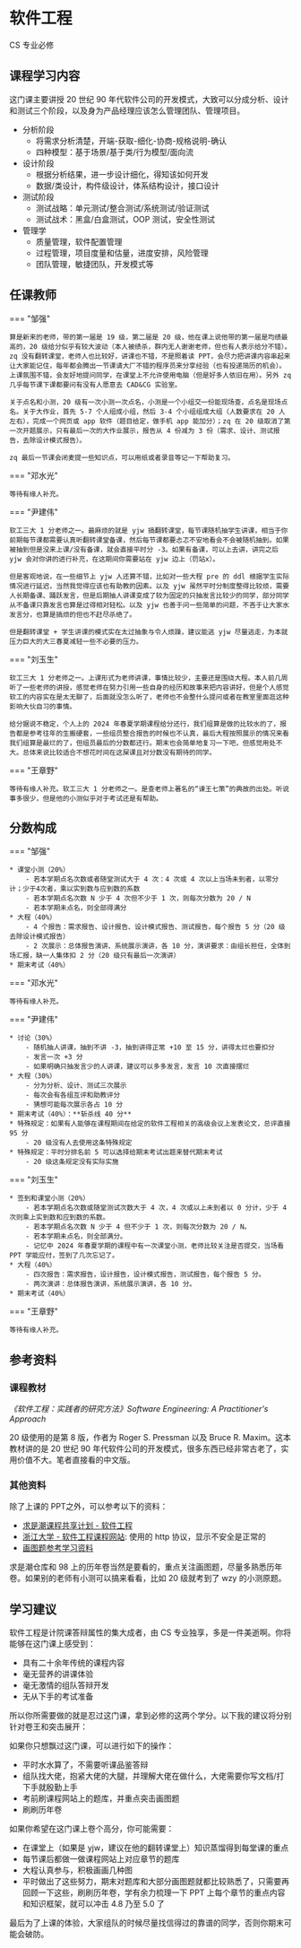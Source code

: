 # 软件工程

<div class="badges">
<span class="badge cs-badge">CS 专业必修</span>
</div>

## 课程学习内容

这门课主要讲授 20 世纪 90 年代软件公司的开发模式，大致可以分成分析、设计和测试三个阶段，以及身为产品经理应该怎么管理团队、管理项目。

* 分析阶段
    - 将需求分析清楚，开端-获取-细化-协商-规格说明-确认
    - 四种模型：基于场景/基于类/行为模型/面向流
* 设计阶段
    - 根据分析结果，进一步设计细化，得知该如何开发
    - 数据/类设计，构件级设计，体系结构设计，接口设计
* 测试阶段
    - 测试战略：单元测试/整合测试/系统测试/验证测试
    - 测试战术：黑盒/白盒测试，OOP 测试，安全性测试
* 管理学
    - 质量管理，软件配置管理
    - 过程管理，项目度量和估量，进度安排，风险管理
    - 团队管理，敏捷团队，开发模式等

## 任课教师

=== "邹强"

    算是新来的老师，带的第一届是 19 级，第二届是 20 级，他在课上说他带的第一届是均绩最高的，20 级给分似乎有较大波动（本人被绩杀，群内无人谢谢老师，但也有人表示给分不错）。zq 没有翻转课堂，老师人也比较好，讲课也不错，不是照着读 PPT，会尽力把讲课内容串起来让大家能记住，每年都会腾出一节课请大厂不错的程序员来分享经验（也有投递简历的机会）。上课氛围不错，会友好地提问同学，在课堂上不允许使用电脑（但是好多人依旧在用）。另外 zq 几乎每节课下课都要问有没有人愿意去 CAD&CG 实验室。

    关于点名和小测，20 级有一次小测一次点名，小测是一个小组交一份能现场查，点名是现场点名。关于大作业，首先 5-7 个人组成小组，然后 3-4 个小组组成大组（人数要求在 20 人左右），完成一个网页或 app 软件（题目给定，做手机 app 能加分）；zq 在 20 级取消了第一次开题展示，只有最后一次的大作业展示，报告从 4 份减为 3 份（需求、设计、测试报告，去除设计模式报告）。

    zq 最后一节课会闭麦提一些知识点，可以用纸或者录音等记一下帮助复习。

=== "邓水光"

    等待有缘人补充。

=== "尹建伟"

    软工三大 1 分老师之一。最麻烦的就是 yjw 搞翻转课堂，每节课随机抽学生讲课，相当于你前期每节课都需要认真听翻转课堂备课，然后每节课都要忐忑不安地看会不会被随机抽到。如果被抽到但是没来上课/没有备课，就会直接平时分 -3。如果有备课，可以上去讲，讲完之后 yjw 会对你讲的进行补充，在这期间你需要站在 yjw 边上（罚站x）。

    但是客观地说，在一些细节上 yjw 人还算不错，比如对一些大程 pre 的 ddl 根据学生实际情况进行延迟，当然我觉得应该也有助教的因素。以及 yjw 虽然平时分制度整得比较烦，需要人长期备课、踊跃发言，但是后期抽人讲课变成了较为固定的只抽发言比较少的同学，部分同学从不备课只靠发言也算是过得相对轻松。以及 yjw 也善于问一些简单的问题，不吝于让大家水发言分，也算是搞烦的但也不赶尽杀绝了。

    但是翻转课堂 + 学生讲课的模式实在太过抽象与令人烦躁，建议能逃 yjw 尽量逃走，为本就压力巨大的大三春夏减轻一些不必要的压力。

=== "刘玉生"

    软工三大 1 分老师之一。上课形式为老师讲课，事情比较少，主要还是围绕大程。本人前几周听了一些老师的讲授，感觉老师在努力引用一些自身的经历和故事来把内容讲好，但是个人感觉软工的内容实在是太无聊了，后面就没怎么听了，老师也不会整什么提问或者在教室里面逛这种影响大伙自习的事情。
    
    给分据说不稳定，个人上的 2024 年春夏学期课程给分还行，我们组算是做的比较水的了，报告都是参考往年的生搬硬套，一些组员整合报告的时候也不认真，最后大程按照展示的情况来看我们组算是最烂的了，但组员最后的分数都还行。期末也会简单地复习一下吧，但感觉用处不大。总体来说比较适合不想花时间在这屎课且对分数没有期待的同学。

=== "王章野"

    等待有缘人补充。软工三大 1 分老师之一。是查老师上著名的“谏王七策”的典故的出处。听说事多很少，但是他的小测似乎对于考试还是有帮助。

## 分数构成

=== "邹强"

    * 课堂小测（20%）
        - 若本学期点名次数或者随堂测试大于 4 次：4 次或 4 次以上当场未到者，以零分计；少于4次者，乘以实到数与应到数的系数
        - 若本学期点名次数 N 少于 4 次但不少于 1 次，则每次分数为 20 / N
        - 若本学期未点名，则全部得满分
    * 大程（40%）
        - 4 个报告：需求报告、设计报告、设计模式报告、测试报告，每个报告 5 分（20 级去除设计模式报告）
        - 2 次展示：总体报告演讲、系统展示演讲，各 10 分，演讲要求：由组长担任，全体到场汇报，缺一人集体扣 2 分（20 级只有最后一次演讲）
    * 期末考试（40%）

=== "邓水光"

    等待有缘人补充。

=== "尹建伟"

    * 讨论（30%）
        - 随机抽人讲课，抽到不讲 -3，抽到讲得正常 +10 至 15 分，讲得太烂也要扣分
        - 发言一次 +3 分
        - 如果明确只抽发言少的人讲课，建议可以多多发言，发言 10 次直接摆烂
    * 大程（30%）
        - 分为分析、设计、测试三次展示
        - 每次会有各组互评和助教评分
        - 猜想可能每次展示各占 10 分
    * 期末考试（40%）：**斩杀线 40 分**
    * 特殊规定：如果有人能够在课程期间在给定的软件工程相关的高级会议上发表论文，总评直接 95 分
        - 20 级没有人去使用这条特殊规定
    * 特殊规定：平时分排名前 5 可以选择给期末考试出题来替代期末考试
        - 20 级这条规定没有实际实施

=== "刘玉生"

    * 签到和课堂小测（20%）
        - 若本学期点名次数或随堂测试次数大于 4 次，4 次或以上未到者以 0 分计，少于 4 次则乘上实到数和应到数的系数。
        - 若本学期点名次数 N 少于 4 但不少于 1 次，则每次分数为 20 / N。
        - 若本学期未点名，则全部满分。
        - 记忆中 2024 年春夏学期的课程中有一次课堂小测，老师比较关注是否提交，当场看 PPT 学能应付，签到了几次忘记了。
    * 大程（40%）
        - 四次报告：需求报告，设计报告，设计模式报告，测试报告，每个报告 5 分。
        - 两次演讲：总体报告演讲，系统展示演讲，各 10 分。
    * 期末考试（40%）

=== "王章野"

    等待有缘人补充。
## 参考资料

### 课程教材

*《软件工程：实践者的研究方法》Software Engineering: A Practitioner's Approach*

20 级使用的是第 8 版，作者为 Roger S. Pressman 以及 Bruce R. Maxim。这本教材讲的是 20 世纪 90 年代软件公司的开发模式，很多东西已经非常古老了，实用价值不大。笔者直接看的中文版。

### 其他资料

除了上课的 PPT之外，可以参考以下的资料：

- [求是潮课程共享计划 - 软件工程](https://github.com/QSCTech/zju-icicles/tree/master/%E8%BD%AF%E4%BB%B6%E5%B7%A5%E7%A8%8B)
- [浙江大学 - 软件工程课程网站](http://121.42.201.251/se/): 使用的 http 协议，显示不安全是正常的
- [画图题参考学习资料](https://zhuanlan.zhihu.com/p/158772811)

求是潮仓库和 98 上的历年卷当然是要看的，重点关注画图题，尽量多熟悉历年卷。如果别的老师有小测可以搞来看看，比如 20 级就考到了 wzy 的小测原题。

## 学习建议

软件工程是计院课答辩属性的集大成者，由 CS 专业独享，多是一件美逝啊。你将能够在这门课上感受到：

- 具有二十余年传统的课程内容
- 毫无营养的讲课体验
- 毫无激情的组队答辩开发
- 无从下手的考试准备

所以你所需要做的就是忍过这门课，拿到必修的这两个学分。以下我的建议将分别针对卷王和突击展开：

如果你只想飘过这门课，可以进行如下的操作：

- 平时水水算了，不需要听课品鉴答辩
- 组队找大佬，抱紧大佬的大腿，并理解大佬在做什么，大佬需要你写文档/打下手就殷勤上手
- 考前刷课程网站上的题库，并重点突击画图题
- 刷刷历年卷

如果你希望在这门课上卷个高分，你可能需要：

- 在课堂上（如果是 yjw，建议在他的翻转课堂上）知识蒸馏得到每堂课的重点
- 每节课后都做一做课程网站上对应章节的题库
- 大程认真参与，积极画画几种图
- 平时做出了这些努力，期末对题库和大部分画图题就都比较熟悉了，只需要再回顾一下这些，刷刷历年卷，学有余力梳理一下 PPT 上每个章节的重点内容和知识框架，就可以冲击 4.8 乃至 5.0 了

最后为了上课的体验，大家组队的时候尽量找信得过的靠谱的同学，否则你期末可能会破防。